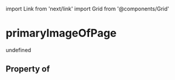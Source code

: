import Link from 'next/link'
import Grid from '@components/Grid'

# primaryImageOfPage

undefined

## Property of



